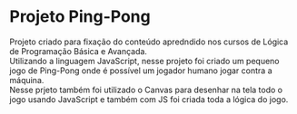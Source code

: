 # Projeto Ping-Pong

Projeto criado para fixação do conteúdo apredndido nos cursos de Lógica de Programação Básica e Avançada.  
Utilizando a linguagem JavaScript, nesse projeto foi criado um pequeno jogo de Ping-Pong onde é possível um jogador humano jogar contra a máquina.  
Nesse prjeto também foi utilizado o Canvas para desenhar na tela todo o jogo usando JavaScript e também com JS foi criada toda a lógica do jogo.
